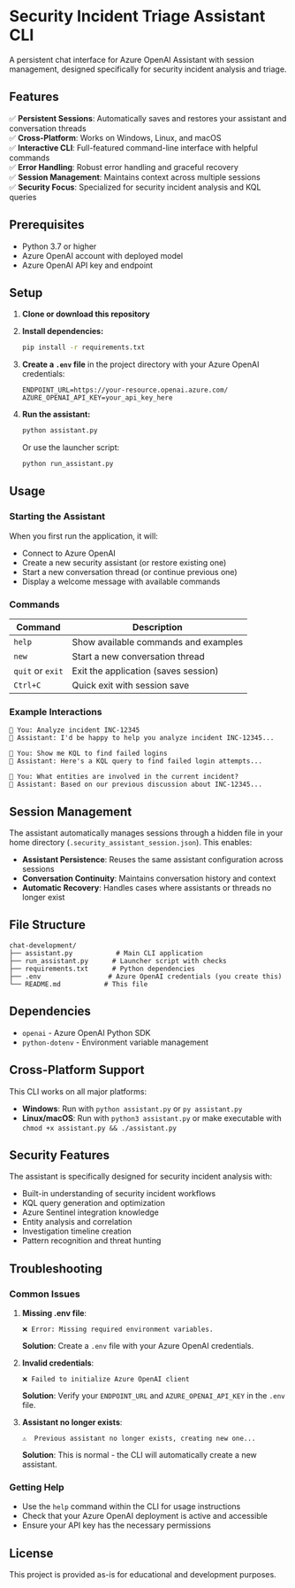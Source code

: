 # Security Incident Triage Assistant CLI

A persistent chat interface for Azure OpenAI Assistant with session management, designed specifically for security incident analysis and triage.

## Features

✅ **Persistent Sessions**: Automatically saves and restores your assistant and conversation threads  
✅ **Cross-Platform**: Works on Windows, Linux, and macOS  
✅ **Interactive CLI**: Full-featured command-line interface with helpful commands  
✅ **Error Handling**: Robust error handling and graceful recovery  
✅ **Session Management**: Maintains context across multiple sessions  
✅ **Security Focus**: Specialized for security incident analysis and KQL queries  

## Prerequisites

- Python 3.7 or higher
- Azure OpenAI account with deployed model
- Azure OpenAI API key and endpoint

## Setup

1. **Clone or download this repository**

2. **Install dependencies:**
   ```bash
   pip install -r requirements.txt
   ```

3. **Create a `.env` file** in the project directory with your Azure OpenAI credentials:
   ```env
   ENDPOINT_URL=https://your-resource.openai.azure.com/
   AZURE_OPENAI_API_KEY=your_api_key_here
   ```

4. **Run the assistant:**
   ```bash
   python assistant.py
   ```
   
   Or use the launcher script:
   ```bash
   python run_assistant.py
   ```

## Usage

### Starting the Assistant

When you first run the application, it will:
- Connect to Azure OpenAI
- Create a new security assistant (or restore existing one)
- Start a new conversation thread (or continue previous one)
- Display a welcome message with available commands

### Commands

| Command | Description |
|---------|-------------|
| `help` | Show available commands and examples |
| `new` | Start a new conversation thread |
| `quit` or `exit` | Exit the application (saves session) |
| `Ctrl+C` | Quick exit with session save |

### Example Interactions

```
💬 You: Analyze incident INC-12345
🤖 Assistant: I'd be happy to help you analyze incident INC-12345...

💬 You: Show me KQL to find failed logins
🤖 Assistant: Here's a KQL query to find failed login attempts...

💬 You: What entities are involved in the current incident?
🤖 Assistant: Based on our previous discussion about INC-12345...
```

## Session Management

The assistant automatically manages sessions through a hidden file in your home directory (`.security_assistant_session.json`). This enables:

- **Assistant Persistence**: Reuses the same assistant configuration across sessions
- **Conversation Continuity**: Maintains conversation history and context
- **Automatic Recovery**: Handles cases where assistants or threads no longer exist

## File Structure

```
chat-development/
├── assistant.py           # Main CLI application
├── run_assistant.py      # Launcher script with checks
├── requirements.txt      # Python dependencies
├── .env                 # Azure OpenAI credentials (you create this)
└── README.md           # This file
```

## Dependencies

- `openai` - Azure OpenAI Python SDK
- `python-dotenv` - Environment variable management

## Cross-Platform Support

This CLI works on all major platforms:

- **Windows**: Run with `python assistant.py` or `py assistant.py`
- **Linux/macOS**: Run with `python3 assistant.py` or make executable with `chmod +x assistant.py && ./assistant.py`

## Security Features

The assistant is specifically designed for security incident analysis with:

- Built-in understanding of security incident workflows
- KQL query generation and optimization
- Azure Sentinel integration knowledge
- Entity analysis and correlation
- Investigation timeline creation
- Pattern recognition and threat hunting

## Troubleshooting

### Common Issues

1. **Missing .env file**:
   ```
   ❌ Error: Missing required environment variables.
   ```
   **Solution**: Create a `.env` file with your Azure OpenAI credentials.

2. **Invalid credentials**:
   ```
   ❌ Failed to initialize Azure OpenAI client
   ```
   **Solution**: Verify your `ENDPOINT_URL` and `AZURE_OPENAI_API_KEY` in the `.env` file.

3. **Assistant no longer exists**:
   ```
   ⚠️  Previous assistant no longer exists, creating new one...
   ```
   **Solution**: This is normal - the CLI will automatically create a new assistant.

### Getting Help

- Use the `help` command within the CLI for usage instructions
- Check that your Azure OpenAI deployment is active and accessible
- Ensure your API key has the necessary permissions

## License

This project is provided as-is for educational and development purposes.
